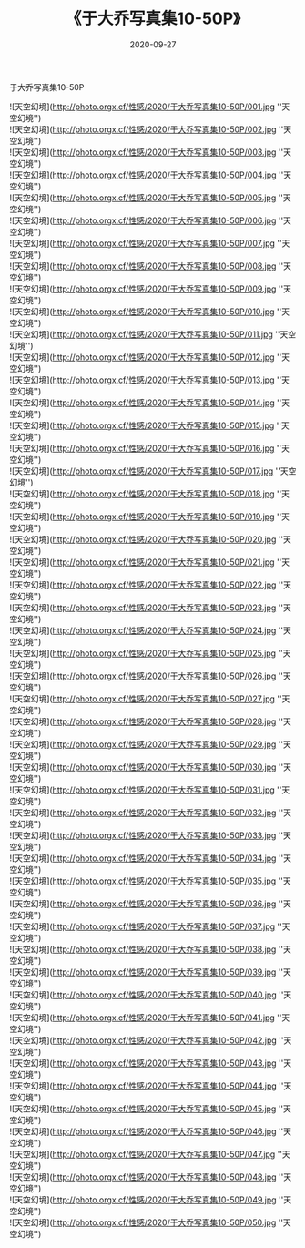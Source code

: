 ﻿---
layout: post
title: 《于大乔写真集10-50P》
date: 2020-09-27
img: http://photo.orgx.cf/性感/2020/于大乔写真集10-50P/000.jpg
tags: [美女,性感,泳衣]
---

于大乔写真集10-50P



![天空幻境](http://photo.orgx.cf/性感/2020/于大乔写真集10-50P/001.jpg ''天空幻境'')<br>
![天空幻境](http://photo.orgx.cf/性感/2020/于大乔写真集10-50P/002.jpg ''天空幻境'')<br>
![天空幻境](http://photo.orgx.cf/性感/2020/于大乔写真集10-50P/003.jpg ''天空幻境'')<br>
![天空幻境](http://photo.orgx.cf/性感/2020/于大乔写真集10-50P/004.jpg ''天空幻境'')<br>
![天空幻境](http://photo.orgx.cf/性感/2020/于大乔写真集10-50P/005.jpg ''天空幻境'')<br>
![天空幻境](http://photo.orgx.cf/性感/2020/于大乔写真集10-50P/006.jpg ''天空幻境'')<br>
![天空幻境](http://photo.orgx.cf/性感/2020/于大乔写真集10-50P/007.jpg ''天空幻境'')<br>
![天空幻境](http://photo.orgx.cf/性感/2020/于大乔写真集10-50P/008.jpg ''天空幻境'')<br>
![天空幻境](http://photo.orgx.cf/性感/2020/于大乔写真集10-50P/009.jpg ''天空幻境'')<br>
![天空幻境](http://photo.orgx.cf/性感/2020/于大乔写真集10-50P/010.jpg ''天空幻境'')<br>
![天空幻境](http://photo.orgx.cf/性感/2020/于大乔写真集10-50P/011.jpg ''天空幻境'')<br>
![天空幻境](http://photo.orgx.cf/性感/2020/于大乔写真集10-50P/012.jpg ''天空幻境'')<br>
![天空幻境](http://photo.orgx.cf/性感/2020/于大乔写真集10-50P/013.jpg ''天空幻境'')<br>
![天空幻境](http://photo.orgx.cf/性感/2020/于大乔写真集10-50P/014.jpg ''天空幻境'')<br>
![天空幻境](http://photo.orgx.cf/性感/2020/于大乔写真集10-50P/015.jpg ''天空幻境'')<br>
![天空幻境](http://photo.orgx.cf/性感/2020/于大乔写真集10-50P/016.jpg ''天空幻境'')<br>
![天空幻境](http://photo.orgx.cf/性感/2020/于大乔写真集10-50P/017.jpg ''天空幻境'')<br>
![天空幻境](http://photo.orgx.cf/性感/2020/于大乔写真集10-50P/018.jpg ''天空幻境'')<br>
![天空幻境](http://photo.orgx.cf/性感/2020/于大乔写真集10-50P/019.jpg ''天空幻境'')<br>
![天空幻境](http://photo.orgx.cf/性感/2020/于大乔写真集10-50P/020.jpg ''天空幻境'')<br>
![天空幻境](http://photo.orgx.cf/性感/2020/于大乔写真集10-50P/021.jpg ''天空幻境'')<br>
![天空幻境](http://photo.orgx.cf/性感/2020/于大乔写真集10-50P/022.jpg ''天空幻境'')<br>
![天空幻境](http://photo.orgx.cf/性感/2020/于大乔写真集10-50P/023.jpg ''天空幻境'')<br>
![天空幻境](http://photo.orgx.cf/性感/2020/于大乔写真集10-50P/024.jpg ''天空幻境'')<br>
![天空幻境](http://photo.orgx.cf/性感/2020/于大乔写真集10-50P/025.jpg ''天空幻境'')<br>
![天空幻境](http://photo.orgx.cf/性感/2020/于大乔写真集10-50P/026.jpg ''天空幻境'')<br>
![天空幻境](http://photo.orgx.cf/性感/2020/于大乔写真集10-50P/027.jpg ''天空幻境'')<br>
![天空幻境](http://photo.orgx.cf/性感/2020/于大乔写真集10-50P/028.jpg ''天空幻境'')<br>
![天空幻境](http://photo.orgx.cf/性感/2020/于大乔写真集10-50P/029.jpg ''天空幻境'')<br>
![天空幻境](http://photo.orgx.cf/性感/2020/于大乔写真集10-50P/030.jpg ''天空幻境'')<br>
![天空幻境](http://photo.orgx.cf/性感/2020/于大乔写真集10-50P/031.jpg ''天空幻境'')<br>
![天空幻境](http://photo.orgx.cf/性感/2020/于大乔写真集10-50P/032.jpg ''天空幻境'')<br>
![天空幻境](http://photo.orgx.cf/性感/2020/于大乔写真集10-50P/033.jpg ''天空幻境'')<br>
![天空幻境](http://photo.orgx.cf/性感/2020/于大乔写真集10-50P/034.jpg ''天空幻境'')<br>
![天空幻境](http://photo.orgx.cf/性感/2020/于大乔写真集10-50P/035.jpg ''天空幻境'')<br>
![天空幻境](http://photo.orgx.cf/性感/2020/于大乔写真集10-50P/036.jpg ''天空幻境'')<br>
![天空幻境](http://photo.orgx.cf/性感/2020/于大乔写真集10-50P/037.jpg ''天空幻境'')<br>
![天空幻境](http://photo.orgx.cf/性感/2020/于大乔写真集10-50P/038.jpg ''天空幻境'')<br>
![天空幻境](http://photo.orgx.cf/性感/2020/于大乔写真集10-50P/039.jpg ''天空幻境'')<br>
![天空幻境](http://photo.orgx.cf/性感/2020/于大乔写真集10-50P/040.jpg ''天空幻境'')<br>
![天空幻境](http://photo.orgx.cf/性感/2020/于大乔写真集10-50P/041.jpg ''天空幻境'')<br>
![天空幻境](http://photo.orgx.cf/性感/2020/于大乔写真集10-50P/042.jpg ''天空幻境'')<br>
![天空幻境](http://photo.orgx.cf/性感/2020/于大乔写真集10-50P/043.jpg ''天空幻境'')<br>
![天空幻境](http://photo.orgx.cf/性感/2020/于大乔写真集10-50P/044.jpg ''天空幻境'')<br>
![天空幻境](http://photo.orgx.cf/性感/2020/于大乔写真集10-50P/045.jpg ''天空幻境'')<br>
![天空幻境](http://photo.orgx.cf/性感/2020/于大乔写真集10-50P/046.jpg ''天空幻境'')<br>
![天空幻境](http://photo.orgx.cf/性感/2020/于大乔写真集10-50P/047.jpg ''天空幻境'')<br>
![天空幻境](http://photo.orgx.cf/性感/2020/于大乔写真集10-50P/048.jpg ''天空幻境'')<br>
![天空幻境](http://photo.orgx.cf/性感/2020/于大乔写真集10-50P/049.jpg ''天空幻境'')<br>
![天空幻境](http://photo.orgx.cf/性感/2020/于大乔写真集10-50P/050.jpg ''天空幻境'')<br>